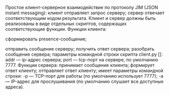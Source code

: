 Простое клиент-серверное взаимодействие по протоколу JIM (JSON instant messaging):
клиент отправляет запрос серверу;
сервер отвечает соответствующим кодом результата.
Клиент и сервер должны быть реализованы в виде отдельных скриптов, содержащих соответствующие функции.
Функции клиента:

сформировать presence-сообщение;

отправить сообщение серверу;
получить ответ сервера;
разобрать сообщение сервера;
параметры командной строки скрипта client.py <addr> [<port>]:
addr — ip-адрес сервера;
port — tcp-порт на сервере, по умолчанию 7777.
Функции сервера:
принимает сообщение клиента;
формирует ответ клиенту;
отправляет ответ клиенту;
имеет параметры командной строки:
-p <port> — TCP-порт для работы (по умолчанию использует 7777);
-a <addr> — IP-адрес для прослушивания (по умолчанию слушает все доступные адреса).